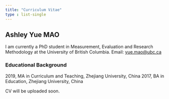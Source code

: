 ```yaml
---
title: "Curriculum Vitae"
type : list-single
---
```


## Ashley Yue MAO
I am currently a PhD student in Measurement, Evaluation and Research Methodology at the University of British Columbia.
Email: yue.mao@ubc.ca

### Educational Background
2019, MA in Curriculum and Teaching, Zhejiang University, China
2017, BA in Education, Zhejiang University, China


CV will be uploaded soon.
